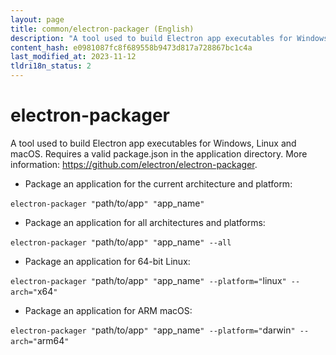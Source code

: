 ```yaml
---
layout: page
title: common/electron-packager (English)
description: "A tool used to build Electron app executables for Windows, Linux and macOS."
content_hash: e0981087fc8f689558b9473d817a728867bc1c4a
last_modified_at: 2023-11-12
tldri18n_status: 2
---
```

# electron-packager

A tool used to build Electron app executables for Windows, Linux and macOS.
Requires a valid package.json in the application directory.
More information: <https://github.com/electron/electron-packager>.

- Package an application for the current architecture and platform:

`electron-packager "`<span class="tldr-var badge badge-pill bg-dark-lm bg-white-dm text-white-lm text-dark-dm font-weight-bold">path/to/app</span>`" "`<span class="tldr-var badge badge-pill bg-dark-lm bg-white-dm text-white-lm text-dark-dm font-weight-bold">app_name</span>`"`

- Package an application for all architectures and platforms:

`electron-packager "`<span class="tldr-var badge badge-pill bg-dark-lm bg-white-dm text-white-lm text-dark-dm font-weight-bold">path/to/app</span>`" "`<span class="tldr-var badge badge-pill bg-dark-lm bg-white-dm text-white-lm text-dark-dm font-weight-bold">app_name</span>`" --all`

- Package an application for 64-bit Linux:

`electron-packager "`<span class="tldr-var badge badge-pill bg-dark-lm bg-white-dm text-white-lm text-dark-dm font-weight-bold">path/to/app</span>`" "`<span class="tldr-var badge badge-pill bg-dark-lm bg-white-dm text-white-lm text-dark-dm font-weight-bold">app_name</span>`" --platform="`<span class="tldr-var badge badge-pill bg-dark-lm bg-white-dm text-white-lm text-dark-dm font-weight-bold">linux</span>`" --arch="`<span class="tldr-var badge badge-pill bg-dark-lm bg-white-dm text-white-lm text-dark-dm font-weight-bold">x64</span>`"`

- Package an application for ARM macOS:

`electron-packager "`<span class="tldr-var badge badge-pill bg-dark-lm bg-white-dm text-white-lm text-dark-dm font-weight-bold">path/to/app</span>`" "`<span class="tldr-var badge badge-pill bg-dark-lm bg-white-dm text-white-lm text-dark-dm font-weight-bold">app_name</span>`" --platform="`<span class="tldr-var badge badge-pill bg-dark-lm bg-white-dm text-white-lm text-dark-dm font-weight-bold">darwin</span>`" --arch="`<span class="tldr-var badge badge-pill bg-dark-lm bg-white-dm text-white-lm text-dark-dm font-weight-bold">arm64</span>`"`

